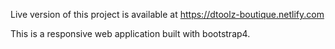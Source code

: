 Live version of this project is available at https://dtoolz-boutique.netlify.com

This is a responsive web application built with bootstrap4.